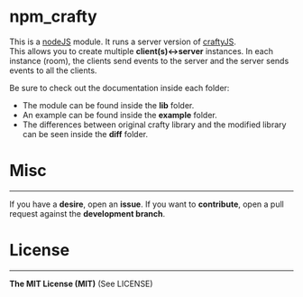 npm_crafty
==========

This is a [nodeJS](http://nodejs.org/) module. It runs a server version of [craftyJS](http://craftyjs.com/).  
This allows you to create multiple **client(s)<->server** instances. In each instance (room), the clients send events
to the server and the server sends events to all the clients.

Be sure to check out the documentation inside each folder:
* The module can be found inside the __lib__ folder.
* An example can be found inside the __example__ folder.
* The differences between original crafty library and the modified library can be seen inside the 
__diff__ folder.

# Misc
------
If you have a __desire__, open an __issue__. 
If you want to __contribute__, open a pull request against the __development branch__.

# License
-------------
__The MIT License (MIT)__ (See LICENSE)
